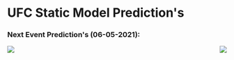 # UFC Static Model Prediction's
### Next Event Prediction's (06-05-2021):
<img align='left' src='https://i.ibb.co/wWzWyWw/screenshot.png'>
<img align='right' src='https://i.ibb.co/5hfzXxz/cropped.png'>
